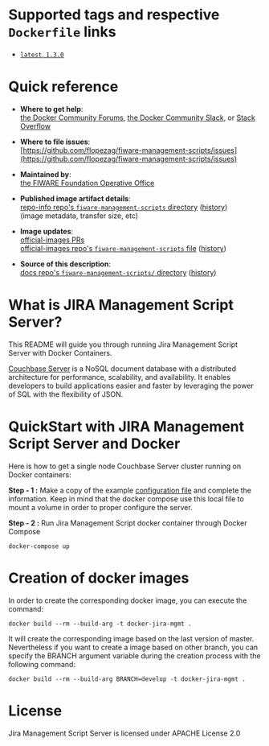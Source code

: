# Supported tags and respective `Dockerfile` links

-	[`latest`, `1.3.0`](https://github.com/flopezag/fiware-management-scripts/docker/Dockerfile)

# Quick reference

-	**Where to get help**:  
	[the Docker Community Forums](https://forums.docker.com/), [the Docker Community Slack](https://blog.docker.com/2016/11/introducing-docker-community-directory-docker-community-slack/), or [Stack Overflow](https://stackoverflow.com/search?tab=newest&q=docker)

-	**Where to file issues**:  
	[https://github.com/flopezag/fiware-management-scripts/issues](https://github.com/flopezag/fiware-management-scripts/issues)

-	**Maintained by**:  
	[the FIWARE Foundation Operative Office](https://github.com/flopezag)

-	**Published image artifact details**:  
	[repo-info repo's `fiware-management-scripts` directory](https://github.com/flopezag/fiware-management-scripts/repo-info) ([history](https://github.com/flopezag/fiware-management-scripts/repo-info))  
	(image metadata, transfer size, etc)

-	**Image updates**:  
	[official-images PRs](https://github.com/flopezag/fiware-management-scripts/pulls?q=is%3Apr+is%3Aclosed)  
	[official-images repo's `fiware-management-scripts` file](https://github.com/flopezag/fiware-management-scripts/...) ([history](https://github.com/flopezagfiware-management-scripts/...))

-	**Source of this description**:  
	[docs repo's `fiware-management-scripts/` directory](https://github.com/flopez/fiware-management-scripts/docker/tree/master) ([history](https://github.com/flopez/fiware-management-scripts/docker/commits/master))

# What is JIRA Management Script Server?

This README will guide you through running Jira Management Script Server with Docker Containers.

[Couchbase Server](http://www.couchbase.com/nosql-databases/couchbase-server) is a NoSQL document database with a distributed architecture for performance, scalability, and availability. It enables developers to build applications easier and faster by leveraging the power of SQL with the flexibility of JSON.

# QuickStart with JIRA Management Script Server and Docker

Here is how to get a single node Couchbase Server cluster running on Docker containers:

**Step - 1 :** Make a copy of the example [configuration file](https://github.com/flopezag/fiware-management-scripts/blob/develop/Config/management.ini) and complete the information. Keep in mind that the docker compose use this local file to mount a volume in order to proper configure the server.

**Step - 2 :** Run Jira Management Script docker container through Docker Compose

`docker-compose up`

# Creation of docker images

In order to create the corresponding docker image, you can execute the command:

```console
docker build --rm --build-arg -t docker-jira-mgmt .
```

It will create the corresponding image based on the last version of master. Nevertheless if you want to create a image
based on other branch, you can specify the BRANCH argument variable during the creation process with the following
command:

```console
docker build --rm --build-arg BRANCH=develop -t docker-jira-mgmt .
```


# License

Jira Management Script Server is licensed under APACHE License 2.0


